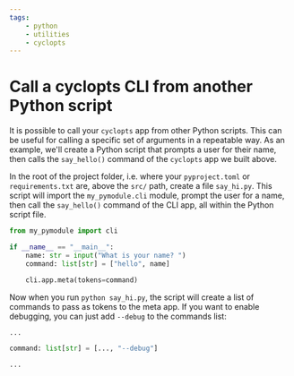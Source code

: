 ```yaml
---
tags:
    - python
    - utilities
    - cyclopts
---
```


# Call a cyclopts CLI from another Python script

It is possible to call your `cyclopts` app from other Python scripts. This can be useful for calling a specific set of arguments in a repeatable way. As an example, we'll create a Python script that prompts a user for their name, then calls the `say_hello()` command of the `cyclopts` app we built above.

In the root of the project folder, i.e. where your `pyproject.toml` or `requirements.txt` are, above the `src/` path, create a file `say_hi.py`. This script will import the `my_pymodule.cli` module, prompt the user for a name, then call the `say_hello()` command of the CLI app, all within the Python script file.

```python title="say_hi.py" linenums="1"
from my_pymodule import cli

if __name__ == "__main__":
    name: str = input("What is your name? ")
    command: list[str] = ["hello", name]

    cli.app.meta(tokens=command)

```

Now when you run `python say_hi.py`, the script will create a list of commands to pass as tokens to the meta app. If you want to enable debugging, you can just add `--debug` to the commands list:

```python title="Add debugging to command list" linenums="1"
...

command: list[str] = [..., "--debug"]

...

```
